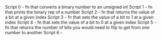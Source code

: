 Script 0 - fn that converts a binary number to an unsigned int
Script 1 - fn that prints the binary rep of a number
Script 2 - fn that returns the value of a bit at a given index
Script 3 - fn that sets the value of a bit to 1 at a given index
Script 4 - fn that sets the value of a bit to 0 at a given index
Script 5 - fn that returns the number of bits you would need to flip to get from one number to another
Script 6 - 
